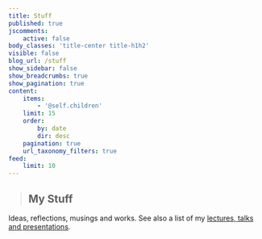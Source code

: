 ```yaml
---
title: Stuff
published: true
jscomments:
    active: false
body_classes: 'title-center title-h1h2'
visible: false
blog_url: /stuff
show_sidebar: false
show_breadcrumbs: true
show_pagination: true
content:
    items:
        - '@self.children'
    limit: 15
    order:
        by: date
        dir: desc
    pagination: true
    url_taxonomy_filters: true
feed:
    limit: 10
---
```


> ## My Stuff

Ideas, reflections, musings and works. See also a list of my [lectures, talks and presentations](lectures-talks-presentations).
